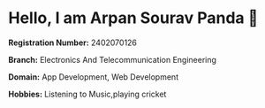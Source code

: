 # Hello, I am **Arpan Sourav Panda** 👋

**Registration Number:** 2402070126 

**Branch:** Electronics And Telecommunication Engineering

**Domain:** App Development, Web Development

**Hobbies:** Listening to Music,playing cricket